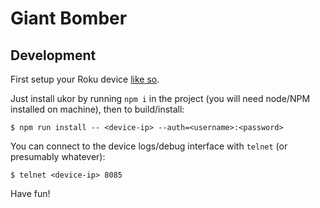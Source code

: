 # Giant Bomber #

## Development ##

First setup your Roku device [like so](https://blog.roku.com/developer/developer-setup-guide).

Just install ukor by running `npm i` in the project (you will need node/NPM installed on machine), then to build/install:

```
$ npm run install -- <device-ip> --auth=<username>:<password>
```

You can connect to the device logs/debug interface with `telnet` (or presumably whatever):

```
$ telnet <device-ip> 8085
```

Have fun!
